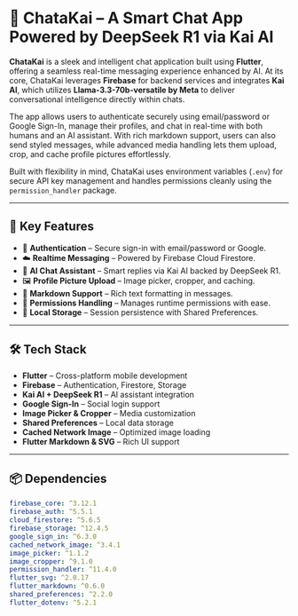 # 💬 ChataKai – A Smart Chat App Powered by DeepSeek R1 via Kai AI

**ChataKai** is a sleek and intelligent chat application built using **Flutter**, offering a seamless real-time messaging experience enhanced by AI. At its core, ChataKai leverages **Firebase** for backend services and integrates **Kai AI**, which utilizes **Llama-3.3-70b-versatile by Meta** to deliver conversational intelligence directly within chats.

The app allows users to authenticate securely using email/password or Google Sign-In, manage their profiles, and chat in real-time with both humans and an AI assistant. With rich markdown support, users can also send styled messages, while advanced media handling lets them upload, crop, and cache profile pictures effortlessly.

Built with flexibility in mind, ChataKai uses environment variables (`.env`) for secure API key management and handles permissions cleanly using the `permission_handler` package.

---

## 🚀 Key Features

- 🔐 **Authentication** – Secure sign-in with email/password or Google.
- ☁️ **Realtime Messaging** – Powered by Firebase Cloud Firestore.
- 🤖 **AI Chat Assistant** – Smart replies via Kai AI backed by DeepSeek R1.
- 🖼️ **Profile Picture Upload** – Image picker, cropper, and caching.
- 🧾 **Markdown Support** – Rich text formatting in messages.
- 📲 **Permissions Handling** – Manages runtime permissions with ease.
- 💾 **Local Storage** – Session persistence with Shared Preferences.

---

## 🛠️ Tech Stack

- **Flutter** – Cross-platform mobile development
- **Firebase** – Authentication, Firestore, Storage
- **Kai AI + DeepSeek R1** – AI assistant integration
- **Google Sign-In** – Social login support
- **Image Picker & Cropper** – Media customization
- **Shared Preferences** – Local data storage
- **Cached Network Image** – Optimized image loading
- **Flutter Markdown & SVG** – Rich UI support

---

## 📦 Dependencies

```yaml
firebase_core: ^3.12.1
firebase_auth: ^5.5.1
cloud_firestore: ^5.6.5
firebase_storage: ^12.4.5
google_sign_in: ^6.3.0
cached_network_image: ^3.4.1
image_picker: ^1.1.2
image_cropper: ^9.1.0
permission_handler: ^11.4.0
flutter_svg: ^2.0.17
flutter_markdown: ^0.6.0
shared_preferences: ^2.2.0
flutter_dotenv: ^5.2.1

